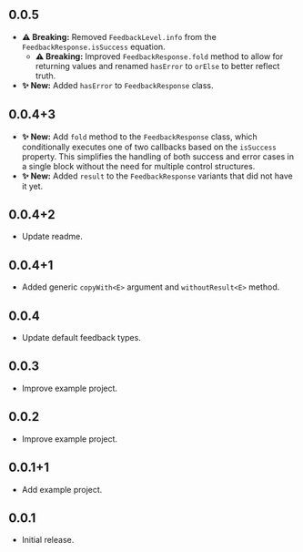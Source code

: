 ## 0.0.5

* **⚠️ Breaking:** Removed `FeedbackLevel.info` from the `FeedbackResponse.isSuccess` equation.
  * **⚠️ Breaking:** Improved `FeedbackResponse.fold` method to allow for returning values and renamed `hasError` to `orElse` to better reflect truth.
* **✨ New:** Added `hasError` to `FeedbackResponse` class.

## 0.0.4+3

* **✨ New:** Add `fold` method to the `FeedbackResponse` class, which conditionally executes one of two callbacks based on the `isSuccess` property. This simplifies the handling of both success and error cases in a single block without the need for multiple control structures.
* **✨ New:** Added `result` to the `FeedbackResponse` variants that did not have it yet.

## 0.0.4+2

* Update readme.

## 0.0.4+1

* Added generic `copyWith<E>` argument and `withoutResult<E>` method.

## 0.0.4

* Update default feedback types.

## 0.0.3

* Improve example project.

## 0.0.2

* Improve example project.

## 0.0.1+1

* Add example project.

## 0.0.1

* Initial release.
